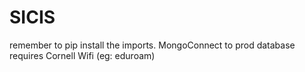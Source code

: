 # SICIS
remember to pip install the imports.
MongoConnect to prod database requires Cornell Wifi (eg: eduroam)
